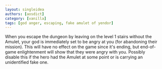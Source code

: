 ```yaml
---
layout: singleidea
authors: [aosdict]
category: [vanilla]
tags: [god anger, escaping, fake amulet of yendor]
---
```

When you escape the dungeon by leaving on the level 1 stairs without the Amulet, your god is immediately set to be angry at you (for abandoning their mission). This will have no effect on the game since it's ending, but end-of-game enlightenment will show that they were angry with you. Possibly disable this if the hero had the Amulet at some point or is carrying an unidentified fake one.
